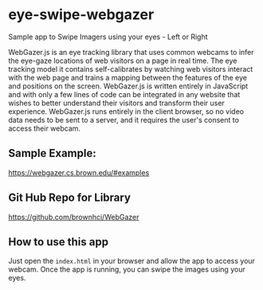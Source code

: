 # eye-swipe-webgazer
Sample app to Swipe Imagers using your eyes - Left or Right

WebGazer.js is an eye tracking library that uses common webcams to infer the eye-gaze locations of web visitors on a page in real time. The eye tracking model it contains self-calibrates by watching web visitors interact with the web page and trains a mapping between the features of the eye and positions on the screen. WebGazer.js is written entirely in JavaScript and with only a few lines of code can be integrated in any website that wishes to better understand their visitors and transform their user experience. WebGazer.js runs entirely in the client browser, so no video data needs to be sent to a server, and it requires the user's consent to access their webcam.

## Sample Example: 
https://webgazer.cs.brown.edu/#examples

## Git Hub Repo for Library
https://github.com/brownhci/WebGazer

## How to use this app
Just open the `index.html` in your browser and allow the app to access your webcam. Once the app is running, you can swipe the images using your eyes.

